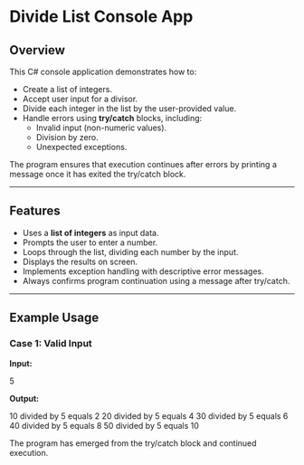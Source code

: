 # Divide List Console App

## Overview
This C# console application demonstrates how to:
- Create a list of integers.
- Accept user input for a divisor.
- Divide each integer in the list by the user-provided value.
- Handle errors using **try/catch** blocks, including:
  - Invalid input (non-numeric values).
  - Division by zero.
  - Unexpected exceptions.

The program ensures that execution continues after errors by printing a message once it has exited the try/catch block.

---

## Features
- Uses a **list of integers** as input data.
- Prompts the user to enter a number.
- Loops through the list, dividing each number by the input.
- Displays the results on screen.
- Implements exception handling with descriptive error messages.
- Always confirms program continuation using a message after try/catch.

---

## Example Usage

### Case 1: Valid Input  
**Input:**  

5

**Output:**  

10 divided by 5 equals 2
20 divided by 5 equals 4
30 divided by 5 equals 6
40 divided by 5 equals 8
50 divided by 5 equals 10

The program has emerged from the try/catch block and continued execution.
